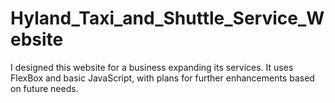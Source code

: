 # Hyland_Taxi_and_Shuttle_Service_Website

I designed this website for a business expanding its services. It uses FlexBox and basic JavaScript, with plans for further enhancements based on future needs.